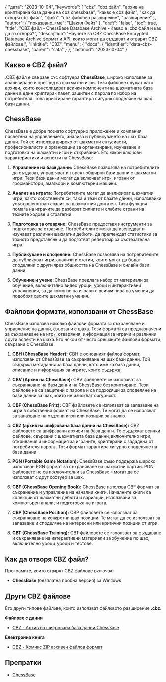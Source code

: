{
"дата": "2023-10-04",
  "keywords": [
"cbz",
"cbz файл",
"архив на криптирана база данни на cbz chessbase",
"какво е cbz файл",
"как да отворя cbz файл",
"файл",
"cbz файлово разширение",
"разширение"
],
  "author": {
"показвано_име": "Шакил Фейз"
},
"draft": "false",
"toc": true,
"title": "CBZ файл - ChessBase Database Archive - Какво е .cbz файл и как да го отворя?",
  "description":"Научете за CBZ ChessBase Encrypted Database Archive формат и API, които могат да създават и отварят CBZ файлове.",
"linktitle": "CBZ",
  "menu": {
    "docs": {
      "identifier": "data-cbz-chessbase",
      "parent": "data"
}
},
"lastmod": "2023-10-04"
}

## Какво е CBZ файл?

.CBZ файл е свързан със софтуера **ChessBase**, широко използван за анализиране и преглед на шахматни игри. Тези файлове служат като архиви, които консолидират всички компоненти на шахматната база данни в един криптиран пакет, защитен с парола по избор на потребителя. Това криптиране гарантира сигурно споделяне на шах бази данни.

## ChessBase

ChessBase е добре познато софтуерно приложение и компания, посветена на управлението, анализа и публикуването на шах база данни. Той се използва широко от шахматни ентусиасти, професионалисти и организации за организиране, изучаване и подготовка на шахматни игри и откривания. Ето някои ключови характеристики и аспекти на ChessBase:

1. **Управление на бази данни:** ChessBase позволява на потребителите да създават, управляват и търсят обширни бази данни с шахматни игри. Тези бази данни могат да включват игри, играни от гросмайстори, аматьори и компютърни машини.
    












2. **Анализ на играта:** Потребителите могат да анализират шахматни игри, както собствените си, така и тези от базите данни, използвайки усъвършенстван анализ на шахматния двигател. Тази функция помага на играчите да разберат силните и слабите страни на техните ходове и стратегии.
    












3. **Подготовка за отваряне:** ChessBase предоставя инструменти за подготовка за отваряне. Потребителите могат да изследват и изучават различни шахматни дебюти, да преглеждат статистики за тяхното представяне и да подготвят репертоар за състезателна игра.
    












4. **Публикуване и споделяне:** ChessBase позволява на потребителите да публикуват игри, анализи и статии, които могат да бъдат споделяни с други чрез общността на ChessBase и онлайн бази данни.
    












5. **Обучение и учене:** ChessBase предлага набор от материали за обучение, включително видео уроци, уроци и интерактивни упражнения, за да помогне на играчи с всички нива на умения да подобрят своите шахматни умения.

## Файлови формати, използвани от ChessBase

ChessBase използва няколко файлови формата за съхраняване и управление на данни, свързани с шаха. Тези формати са предназначени за съхраняване на игри, отваряния, информация за играчи и различни други аспекти на шаха. Ето някои от често срещаните файлови формати, свързани с ChessBase:

1. **CBH (ChessBase Header):** CBH е основният файлов формат, използван от ChessBase за съхраняване на шах бази данни. Той съдържа метаданни за база данни, като име на база данни, описание и информация за игрите, които съдържа.
    












2. **CBV (Архив на ChessBase):** CBV файловете се използват за съхраняване на бази данни на ChessBase без криптиране. Тези файлове не са защитени с парола и са подходящи за споделяне на бази данни за шах, които не изискват сигурност.
    












3. **CBF (ChessBase Fritz):** CBF файловете се използват за запазване на игри в собствения формат на ChessBase. Те могат да се използват за запазване на отделни игри или позиции за анализ.
    












4. **CBZ (архив на шифрована база данни на ChessBase):** CBZ файловете са шифровани архиви на база данни. Те съдържат всички файлове, свързани с шахматната база данни, включително игри, откривания и информация за играчите, криптирани с зададена от потребителя парола. Този формат гарантира сигурно споделяне на бази данни.
    












5. **PGN (Portable Game Notation):** ChessBase също поддържа широко използван PGN формат за съхраняване на шахматни партии. PGN файловете не са изключителни за ChessBase и могат да се използват с друг софтуер за шах.
    












6. **CBF (ChessBase Opening Book):** ChessBase използва CBF формат за съхранение и управление на начални книги. Началните книги са колекции от шахматни дебюти и вариации, използвани за компютърен анализ и подготовка на играта.
    












7. **CBP (ChessBase Position):** CBP файловете се използват за съхраняване на конкретни шах позиции. Те могат да се използват за запазване и споделяне на интересни или критични позиции от игри.
    












8. **CBT (ChessBase Training):** CBT файловете се използват за създаване и съхраняване на интерактивни материали за обучение по шах, включително уроци, уроци и тестове.
    












## Как да отворя CBZ файл?

Програмите, които отварят CBZ файлове включват

- **ChessBase** (безплатна пробна версия) за Windows

## Други CBZ файлове

Ето други типове файлове, които използват файловото разширение **.cbz**.

**Файлове с данни**
- [CBZ - Архив на шифрована база данни ChessBase](/bg/data/cbz-chessbase/)

**Електронна книга**
- [CBZ - Комикс ZIP архивен файлов формат](/bg/ebook/cbz/)

## Препратки
* [ChessBase](https://en.wikipedia.org/wiki/ChessBase)

